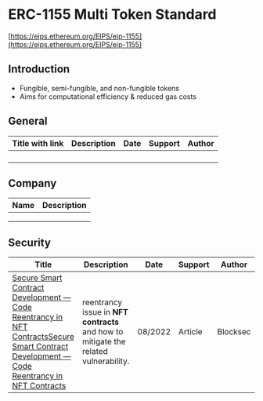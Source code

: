 # ERC-1155 Multi Token Standard

[https://eips.ethereum.org/EIPS/eip-1155](https://eips.ethereum.org/EIPS/eip-1155)

## Introduction

- Fungible, semi-fungible, and non-fungible tokens
- Aims for computational efficiency & reduced gas costs

## General

| Title with link | Description | Date | Support | Author |
| --------------- | ----------- | ---- | ------- | ------ |
|                 |             |      |         |        |
|                 |             |      |         |        |
|                 |             |      |         |        |
|                 |             |      |         |        |



## Company



| Name | Description |
| ---- | ----------- |
|      |             |
|      |             |
|      |             |



## Security

| Title                                                        | Description                                                  | Date    | Support | Author   |
| ------------------------------------------------------------ | ------------------------------------------------------------ | ------- | ------- | -------- |
| [Secure Smart Contract Development — Code Reentrancy in NFT ContractsSecure Smart Contract Development — Code Reentrancy in NFT Contracts](https://blocksecteam.medium.com/secure-smart-contract-development-code-reentrancy-in-nft-contracts-fa6799a3966c) | reentrancy issue in **NFT contracts** and how to mitigate the related vulnerability. | 08/2022 | Article | Blocksec |
